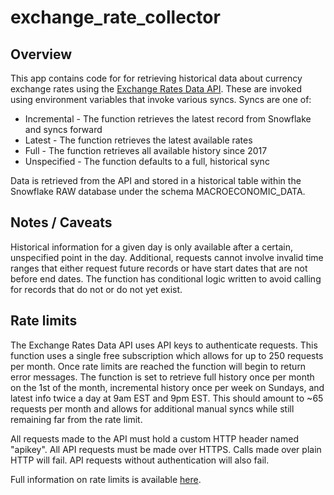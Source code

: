 # exchange_rate_collector

## Overview
This app contains code for for retrieving historical data about currency 
exchange rates using the [Exchange Rates Data API](https://apilayer.com/marketplace/exchangerates_data-api#). 
These are invoked using environment variables that invoke various syncs. Syncs 
are one of:

* Incremental - The function retrieves the latest record from Snowflake and syncs forward
* Latest - The function retrieves the latest available rates
* Full - The function retrieves all available history since 2017
* Unspecified - The function defaults to a full, historical sync

Data is retrieved from the API and stored in a historical table within the 
Snowflake RAW database under the schema MACROECONOMIC_DATA.

## Notes / Caveats
Historical information for a given day is only available after a certain, 
unspecified point in the day. Additional, requests cannot involve invalid time 
ranges that either request future records or have start dates that are not 
before end dates. The function has conditional logic written to avoid calling
for records that do not or do not yet exist.

## Rate limits
The Exchange Rates Data API uses API keys to authenticate requests. This 
function uses a single free subscription which allows for up to 250 requests per 
month. Once rate limits are reached the function will begin to return error
messages. The function is set to retrieve full history once per month on the 1st
of the month, incremental history once per week on Sundays, and latest info 
twice a day at 9am EST and 9pm EST. This should amount to ~65 requests per month
and allows for additional manual syncs while still remaining far from the rate 
limit.  

All requests made to the API must hold a custom HTTP header named "apikey". All 
API requests must be made over HTTPS. Calls made over plain HTTP will fail. 
API requests without authentication will also fail.

Full information on rate limits is available [here](https://apilayer.com/marketplace/exchangerates_data-api#rate-limits).
